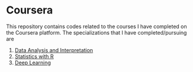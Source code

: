 # Coursera

This repository contains codes related to the courses I have completed on the Coursera platform. The specializations that I have completed/pursuing are

1. [Data Analysis and Interpretation](https://www.coursera.org/specializations/data-analysis)  
2. [Statistics with R](https://www.coursera.org/specializations/statistics)  
3. [Deep Learning](https://www.coursera.org/specializations/deep-learning)
